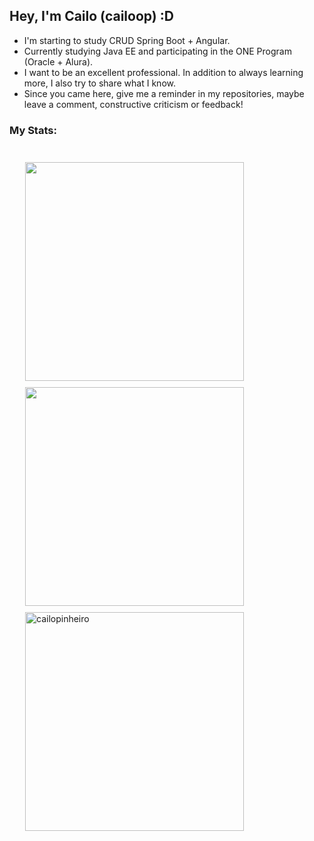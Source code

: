 ## Hey, I'm Cailo (cailoop) :D

- I'm starting to study CRUD Spring Boot + Angular.
- Currently studying Java EE and participating in the ONE Program (Oracle + Alura).
- I want to be an excellent professional. In addition to always learning more, I also try to share what I know.
- Since you came here, give me a reminder in my repositories, maybe leave a comment, constructive criticism or feedback!

### My Stats:

<div class="stats">

<img display=inline src="https://github-readme-stats.vercel.app/api?username=CailoPinheiro&show_icons=true&theme=tokyonight&hide_border=true&border_radius=10&title_color=8FD19F&icon_color=9B9BC1&bg_color=080E16&text_color=9B9BC1"/>

<img src="https://github-readme-stats.vercel.app/api/top-langs/?username=CailoPinheiro&layout=compact&theme=tokyonight&hide_border=true&border_radius=10&title_color=8FD19F&icon_color=8FD19F&bg_color=080E16&text_color=9B9BC1"/>
  
 <img src="https://github-readme-streak-stats.herokuapp.com/?user=cailopinheiro&" alt="cailopinheiro"/>
</div>

<style>
    .stats {
        display: flex; flex-direction: column; gap: 10px; width: 100vw; padding: 25px; border-radius: 20px; background-color: rgba(233, 233, 233, 0.02);}

    .stats img{width: 350px;}

    .stats
</style>

